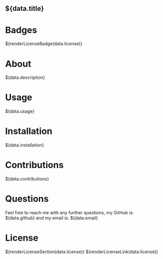 ## ${data.title}

# Badges
 ${renderLicenseBadge(data.license)}

# About

 ${data.description}



# Usage

 ${data.usage}

# Installation

 ${data.installation}

# Contributions

 ${data.contributions}

# Questions

 Feel free to reach me with any further questions, my GitHub is: ${data.github} and my email is: ${data.email}


# License
 ${renderLicenseSection(data.license)}
 ${renderLicenseLink(data.license)}






